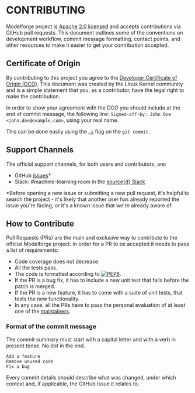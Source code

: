 # CONTRIBUTING

Modelforge project is [Apache 2.0 licensed](../LICENSE) and accepts contributions via GitHub pull requests. This document outlines some of the conventions on development workflow, commit message formatting, contact points, and other resources to make it easier to get your contribution accepted.

## Certificate of Origin

By contributing to this project you agree to the [Developer Certificate of Origin \(DCO\)](DCO). This document was created by the Linux Kernel community and is a simple statement that you, as a contributor, have the legal right to make the contribution.

In order to show your agreement with the DCO you should include at the end of commit message, the following line: `Signed-off-by: John Doe <john.doe@example.com>`, using your real name.

This can be done easily using the [`-s`](https://github.com/git/git/blob/b2c150d3aa82f6583b9aadfecc5f8fa1c74aca09/Documentation/git-commit.txt#L154-L161) flag on the `git commit`.

## Support Channels

The official support channels, for both users and contributors, are:

* GitHub [issues](https://github.com/src-d/modelforge/issues)\*
* Slack: \#machine-learning room in the [source{d} Slack](https://sourced.tech/community/#talk)

\*Before opening a new issue or submitting a new pull request, it's helpful to search the project - it's likely that another user has already reported the issue you're facing, or it's a known issue that we're already aware of.

## How to Contribute

Pull Requests \(PRs\) are the main and exclusive way to contribute to the official Modelforge project. In order for a PR to be accepted it needs to pass a list of requirements:

* Code coverage does not decrease.
* All the tests pass.
* The code is formatted according to [![PEP8](https://img.shields.io/badge/code%20style-pep8-orange.svg)](https://www.python.org/dev/peps/pep-0008/).
* If the PR is a bug fix, it has to include a new unit test that fails before the patch is merged.
* If the PR is a new feature, it has to come with a suite of unit tests, that tests the new functionality.
* In any case, all the PRs have to pass the personal evaluation of at least one of the [maintainers](maintainers.md).

### Format of the commit message

The commit summary must start with a capital letter and with a verb in present tense. No dot in the end.

```text
Add a feature
Remove unused code
Fix a bug
```

Every commit details should describe what was changed, under which context and, if applicable, the GitHub issue it relates to.

